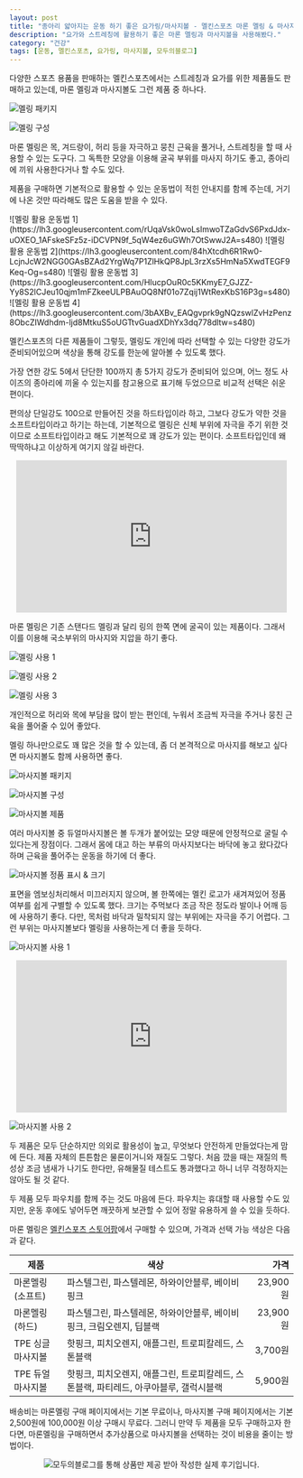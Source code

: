```yaml
---
layout: post
title: "종아리 얇아지는 운동 하기 좋은 요가링/마사지볼 - 멜킨스포츠 마론 멜링 & 마사지볼"
description: "요가와 스트레칭에 활용하기 좋은 마론 멜링과 마사지볼을 사용해봤다."
category: "건강"
tags: [운동, 멜킨스포츠, 요가링, 마사지볼, 모두의블로그]
---
```


다양한 스포츠 용품을 판매하는 멜킨스포츠에서는
스트레칭과 요가를 위한 제품들도 판매하고 있는데,
마론 멜링과 마사지볼도 그런 제품 중 하나다.

![멜링 패키지](https://lh3.googleusercontent.com/UoXSOW-J9et1LWpDzLZb0Frnr3TEdJAUgAC_eAdtZJ5Y9z1f3tGJ9Sm4NouApCs48i7z7iORHSuaYQ=s480)

![멜링 구성](https://lh3.googleusercontent.com/3SN6PW3KjlZOaln6TTnzND2K72E2hDtV8v5qf07AOqbYdp-cjiFC8Et2wq3RdOZ2HQfDxSgUiZ2rNg=s480)

마론 멜링은 목, 겨드랑이, 허리 등을 자극하고 뭉친 근육을 풀거나,
스트레칭을 할 때 사용할 수 있는 도구다.
그 독특한 모양을 이용해 굴곡 부위를 마사지 하기도 좋고,
종아리에 끼워 사용한다거나 할 수도 있다.

제품을 구매하면 기본적으로 활용할 수 있는 운동법이 적힌 안내지를 함께 주는데,
거기에 나온 것만 따라해도 많은 도움을 받을 수 있다.

<p class="center" markdown="1">
![멜링 활용 운동법 1](https://lh3.googleusercontent.com/rUqaVsk0woLsImwoTZaGdvS6PxdJdx-uOXEO_1AFskeSFz5z-iDCVPN9f_5qW4ez6uGWh7OtSwwJ2A=s480)
![멜링 활용 운동법 2](https://lh3.googleusercontent.com/84hXtcdh6R1Rw0-LcjnJcW2NGG0GAsBZAd2YrgWq7P1ZlHkQP8JpL3rzXs5HmNa5XwdTEGF9Keq-Og=s480)
![멜링 활용 운동법 3](https://lh3.googleusercontent.com/HIucpOuR0c5KKmyE7_GJZZ-Yy8S2lCJeu10qjm1mFZkeeULPBAuOQ8Nf01o7Zqij1WtRexKbS16P3g=s480)
![멜링 활용 운동법 4](https://lh3.googleusercontent.com/3bAXBv_EAQgvprk9gNQzswlZvHzPenz8ObcZIWdhdm-ljd8MtkuS5oUGTtvGuadXDhYx3dq778dltw=s480)
</p>

멜킨스포츠의 다른 제품들이 그렇듯,
멜링도 개인에 따라 선택할 수 있는 다양한 강도가 준비되어있으며
색상을 통해 강도를 한눈에 알아볼 수 있도록 했다.

가장 연한 강도 5에서 단단한 100까지 총 5가지 강도가 준비되어 있으며,
어느 정도 사이즈의 종아리에 끼울 수 있는지를 참고용으로 표기해 두었으므로
비교적 선택은 쉬운 편이다.

편의상 단일강도 100으로 만들어진 것을 하드타입이라 하고,
그보다 강도가 약한 것을 소프트타입이라고 하기는 하는데,
기본적으로 멜링은 신체 부위에 자극을 주기 위한 것이므로
소프트타입이라고 해도 기본적으로 꽤 강도가 있는 편이다.
소프트타입인데 왜 딱딱하냐고 이상하게 여기지 않길 바란다.

<center><iframe width="480" height="270" src="https://www.youtube.com/embed/l13qjbqSo-U" frameborder="0" allow="accelerometer; autoplay; encrypted-media; gyroscope; picture-in-picture" allowfullscreen></iframe></center>

마론 멜링은 기존 스탠다드 멜링과 달리 링의 한쪽 면에 굴곡이 있는 제품이다.
그래서 이를 이용해 국소부위의 마사지와 지압을 하기 좋다.

![멜링 사용 1](https://lh3.googleusercontent.com/Z-SYRiUyfIINbVQl8I_8__nq6vjqrj3pujzK6jIM4KmLCJFFEYgI1NoKsrwqLCydxVZZ2dJmnAwJUQ=s480)

![멜링 사용 2](https://lh3.googleusercontent.com/EFuoqAIK-vKpOz59tLnrR-GtVs9UanywZmpFwX67ElCL0NZYqtCzrUBP5Sgfmtjt59uAA_uQ2HoHPA=s480)

![멜링 사용 3](https://lh3.googleusercontent.com/rYJ9ldd-oe9Yj95jojEE45MuqVgJpo9S1Of7Jpse10RtUxAb7HhCJ2h4FLXgmZRDy2al_0qe25FZcw=s480)

개인적으로 허리와 목에 부담을 많이 받는 편인데,
누워서 조금씩 자극을 주거나 뭉친 근육을 풀어줄 수 있어 좋았다.

멜링 하나만으로도 꽤 많은 것을 할 수 있는데,
좀 더 본격적으로 마사지를 해보고 싶다면
마사지볼도 함께 사용하면 좋다.

![마사지볼 패키지](https://lh3.googleusercontent.com/sr-4O2r1Qm9-HHcDIL5TvcYqj9rJSUBnEXaMyeswB8zXx-FjbMqZ0EepFcW5ikly3gIfeL-8TULpVg=s480)

![마사지볼 구성](https://lh3.googleusercontent.com/pLtaPngoMnCOHWyB0n_3lWVKMWL8HJHXvDvvFV8j-pkqXk0PNk5tZ5zHxA9NkD7WrzGhJ1KWmCVbtg=s480)

![마사지볼 제품](https://lh3.googleusercontent.com/ccYo3HVNpstCIxxG3guphR8c3QP48xjc3ZHiveC6G0YHi7jBpzAEzTAF994ohQ8s0SOh_do7BTf3JA=s480)

여러 마사지볼 중 듀얼마사지볼은
볼 두개가 붙어있는 모양 때문에 안정적으로 굴릴 수 있다는게 장점이다.
그래서 몸에 대고 하는 부류의 마사지보다는
바닥에 놓고 왔다갔다 하며 근육을 풀어주는 운동을 하기에 더 좋다.

![마사지볼 정품 표시 & 크기](https://lh3.googleusercontent.com/wcMARYDHVUGUEu05DjGly4N9sIsEr7n-ZbPaHJC6mxTM0eAjFUnODMnLqBKL0EgnTBAZImYkye2WFA=s480)

표면을 엠보싱처리해서 미끄러지지 않으며,
볼 한쪽에는 멜킨 로고가 새겨져있어 정품 여부를 쉽게 구별할 수 있도록 했다.
크기는 주먹보다 조금 작은 정도라
발이나 어깨 등에 사용하기 좋다.
다만, 목처럼 바닥과 밀착되지 않는 부위에는 자극을 주기 어렵다.
그런 부위는 마사지볼보다 멜링을 사용하는게 더 좋을 듯하다.

![마사지볼 사용 1](https://lh3.googleusercontent.com/D8sbAhuxN50KhPH8XGK3IcxUnkN9USnibjte9mpA35PT1sZ9nP5gMPwb0IIF-d0KGidZi2wIz8IyZw=s480)

<center><iframe width="480" height="270" src="https://www.youtube.com/embed/dHT8T27LgfE" frameborder="0" allow="accelerometer; autoplay; encrypted-media; gyroscope; picture-in-picture" allowfullscreen></iframe></center>

![마사지볼 사용 2](https://lh3.googleusercontent.com/BSSwCXOgfsS72Ij3sX9xpAehop5TpWFrExUfMkeWkJr3-cgtCBV8uscD2aIHOqW6Dpxstr2vzcSB1g=s480)

두 제품은 모두 단순하지만 의외로 활용성이 높고,
무엇보다 안전하게 만들었다는게 맘에 든다.
제품 자체의 튼튼함은 물론이거니와 재질도 그렇다.
처음 깠을 때는 재질의 특성상 조금 냄새가 나기도 한다만,
유해물질 테스트도 통과했다고 하니 너무 걱정하지는 않아도 될 것 같다.

두 제품 모두 파우치를 함께 주는 것도 마음에 든다.
파우치는 휴대할 때 사용할 수도 있지만,
운동 후에도 넣어두면 깨끗하게 보관할 수 있어
정말 유용하게 쓸 수 있을 듯하다.

마론 멜링은 [멜킨스포츠 스토어팜](https://smartstore.naver.com/melkinsports/products/2573336246)에서 구매할 수 있으며,
가격과 선택 가능 색상은 다음과 같다.

제품              | 색상                                                                                   | 가격
------------------|----------------------------------------------------------------------------------------|---------:
마론멜링 (소프트) | 파스텔그린, 파스텔레몬, 하와이안블루, 베이비핑크                                       | 23,900원
마론멜링 (하드)   | 파스텔그린, 파스텔레몬, 하와이안블루, 베이비핑크, 크림오렌지, 딥블랙                   | 23,900원
TPE 싱글마사지볼  | 핫핑크, 피치오렌지, 애플그린, 트로피칼레드, 스톤블랙                                   |  3,700원
TPE 듀얼마사지볼  | 핫핑크, 피치오렌지, 애플그린, 트로피칼레드, 스톤블랙, 파티레드, 아쿠아블루, 갤럭시블랙 |  5,900원

배송비는 마론멜링 구매 페이지에서는 기본 무료이나,
마사지볼 구매 페이지에서는 기본 2,500원에 100,000원 이상 구매시 무료다.
그러니 만약 두 제품을 모두 구매하고자 한다면,
마론멜링을 구매하면서 추가상품으로 마사지볼을 선택하는 것이 비용을 줄이는 방법이다.



<center><img src="https://moduad.com/img/sponser_img.php?mb_mb=reznoagmailcom&wr_wr=410072&bo_table=life&p_wr_wr=26135" alt="모두의블로그를 통해 상품만 제공 받아 작성한 실제 후기입니다." /></center>
